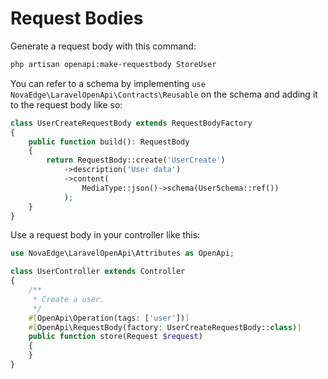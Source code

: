 # Request Bodies

Generate a request body with this command:

```bash
php artisan openapi:make-requestbody StoreUser
```

You can refer to a schema by implementing `use NovaEdge\LaravelOpenApi\Contracts\Reusable` on the schema and adding it to the request body like so:

```php
class UserCreateRequestBody extends RequestBodyFactory
{
    public function build(): RequestBody
    {
        return RequestBody::create('UserCreate')
            ->description('User data')
            ->content(
                MediaType::json()->schema(UserSchema::ref())
            );
    }
}
```

Use a request body in your controller like this:

```php
use NovaEdge\LaravelOpenApi\Attributes as OpenApi;

class UserController extends Controller
{
    /**
     * Create a user.
     */
    #[OpenApi\Operation(tags: ['user'])]
    #[OpenApi\RequestBody(factory: UserCreateRequestBody::class)]
    public function store(Request $request)
    {
    }
}
```
